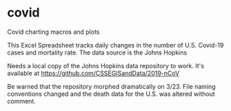 # covid

Covid charting macros and plots

This Excel Spreadsheet tracks daily changes in the number of U.S. Covid-19 cases and mortality rate. The data source is the Johns Hopkins 

Needs a local copy of the Johns Hopkins data repository to work. It's available at https://github.com/CSSEGISandData/2019-nCoV 

Be warned that the repository morphed dramatically on 3/23. File naming conventions changed and the death data for the U.S. was altered without comment.  
